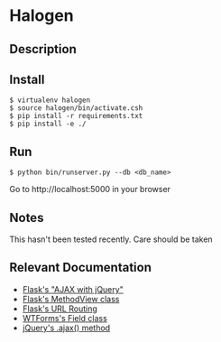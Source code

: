 Halogen
=======

Description
-----------

Install
-------

    $ virtualenv halogen
    $ source halogen/bin/activate.csh
    $ pip install -r requirements.txt
    $ pip install -e ./

Run
---

    $ python bin/runserver.py --db <db_name>

Go to http://localhost:5000 in your browser

Notes
-----

This hasn't been tested recently. Care should be taken


Relevant Documentation
----------------------

 - [Flask's "AJAX with jQuery"](http://flask.pocoo.org/docs/patterns/jquery/)
 - [Flask's MethodView class](http://flask.pocoo.org/docs/views/#method-based-dispatching)
 - [Flask's URL Routing](http://flask.pocoo.org/docs/api/#url-route-registrations)
 - [WTForms's Field class](http://wtforms.simplecodes.com/docs/1.0.2/fields.html#the-field-base-class)
 - [jQuery's .ajax() method](http://api.jquery.com/jQuery.ajax/)

